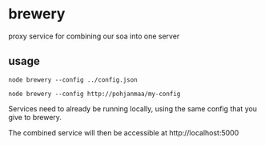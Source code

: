brewery
=======

proxy service for combining our soa into one server


## usage

```
node brewery --config ../config.json
```

```
node brewery --config http://pohjanmaa/my-config
```

Services need to already be running locally, using the same config that you give to brewery.

The combined service will then be accessible at http://localhost:5000
